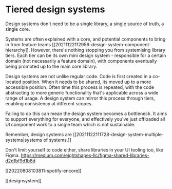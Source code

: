 # Tiered design systems

Design systems don't need to be a single library, a single source of truth, a single core.

Systems are often explained with a core, and potential components to bring in from feature teams [[20211122112956-design-system-component-hierarchy]]. However, there's nothing stopping you from systemising library tiers. Each tier can be its own mini design system - responsible for a certain domain (not necessarily a feature domain), with components eventually being promoted up to the main core library.

Design systems are not unlike regular code. Code is first created in a co-located position. When it needs to be shared, its moved up to a more accessible position. Often time this process is repeated, with the code abstracting to more generic functionality that's applicable across a wide range of usage. A design system can mirror this process through tiers, enabling consistency at different scopes.

Failing to do this can mean the design system becomes a bottleneck. It aims to support everything for everyone, and effectively you've just offloaded all UI component work to a single team which is not sustainable.

Remember, design systems are [[20211122111728-design-system-multiple-systems|systems of systems.]]

Don't limit yourself to code either, share libraries in your UI tooling too, like Figma. https://medium.com/eightshapes-llc/figma-shared-libraries-d2dfbf9d1b8d

[[20220808103811-spotify-encore]]

[[designsystem]]